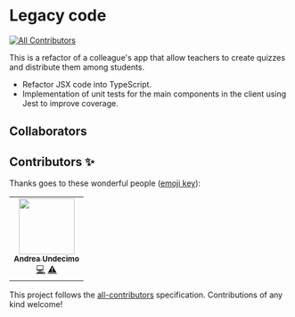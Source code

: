 # Legacy code
<!-- ALL-CONTRIBUTORS-BADGE:START - Do not remove or modify this section -->
[![All Contributors](https://img.shields.io/badge/all_contributors-1-orange.svg?style=flat-square)](#contributors-)
<!-- ALL-CONTRIBUTORS-BADGE:END -->

This is a refactor of a colleague's app that allow teachers to create quizzes and distribute them among students.

- Refactor JSX code into TypeScript.
- Implementation of unit tests for the main components in the client using Jest to improve coverage.

## Collaborators

## Contributors ✨

Thanks goes to these wonderful people ([emoji key](https://allcontributors.org/docs/en/emoji-key)):

<!-- ALL-CONTRIBUTORS-LIST:START - Do not remove or modify this section -->
<!-- prettier-ignore-start -->
<!-- markdownlint-disable -->
<table>
  <tr>
    <td align="center"><a href="https://www.linkedin.com/in/andreaundecimo/"><img src="https://avatars.githubusercontent.com/u/63156873?v=4?s=100" width="100px;" alt=""/><br /><sub><b>Andrea Undecimo</b></sub></a><br /><a href="https://github.com/obi-wil/legacy-code/commits?author=AndreaUndecimo" title="Code">💻</a> <a href="https://github.com/obi-wil/legacy-code/commits?author=AndreaUndecimo" title="Tests">⚠️</a></td>
  </tr>
</table>

<!-- markdownlint-restore -->
<!-- prettier-ignore-end -->

<!-- ALL-CONTRIBUTORS-LIST:END -->

This project follows the [all-contributors](https://github.com/all-contributors/all-contributors) specification. Contributions of any kind welcome!